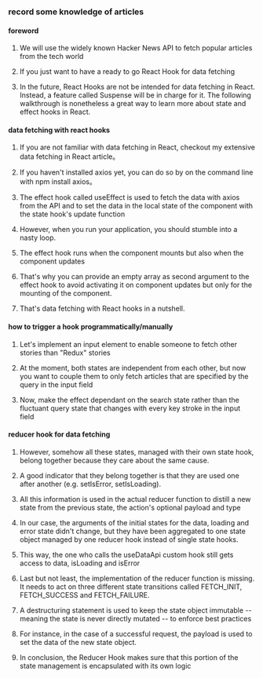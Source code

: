 ### record some knowledge of articles

#### foreword
1. We will use the widely known Hacker News API to fetch popular articles from the tech world

2. If you just want to have a ready to go React Hook for data fetching

3. In the future, React Hooks are not be intended for data fetching in React. Instead, a feature called Suspense will be in charge for it. The following walkthrough is nonetheless a great way to learn more about state and effect hooks in React.

#### data fetching with react hooks
1. If you are not familiar with data fetching in React, checkout my extensive data fetching in React article。

2.  If you haven't installed axios yet, you can do so by on the command line with npm install axios。

3. The effect hook called useEffect is used to fetch the data with axios from the API and to set the data in the local state of the component with the state hook's update function

4. However, when you run your application, you should stumble into a nasty loop.

5. The effect hook runs when the component mounts but also when the component updates

6. That's why you can provide an empty array as second argument to the effect hook to avoid activating it on component updates but only for the mounting of the component.

7. That's data fetching with React hooks in a nutshell.

#### how to trigger a hook programmatically/manually
1. Let's implement an input element to enable someone to fetch other stories than "Redux" stories

2. At the moment, both states are independent from each other, but now you want to couple them to only fetch articles that are specified by the query in the input field

3. Now, make the effect dependant on the search state rather than the fluctuant query state that changes with every key stroke in the input field

#### reducer hook for data fetching
1. However, somehow all these states, managed with their own state hook, belong together because they care about the same cause.

2.  A good indicator that they belong together is that they are used one after another (e.g. setIsError, setIsLoading).

3. All this information is used in the actual reducer function to distill a new state from the previous state, the action's optional payload and type

4. In our case, the arguments of the initial states for the data, loading and error state didn't change, but they have been aggregated to one state object managed by one reducer hook instead of single state hooks.

5.  This way, the one who calls the useDataApi custom hook still gets access to data, isLoading and isError

6. Last but not least, the implementation of the reducer function is missing. It needs to act on three different state transitions called FETCH_INIT, FETCH_SUCCESS and FETCH_FAILURE. 

7. A destructuring statement is used to keep the state object immutable -- meaning the state is never directly mutated -- to enforce best practices

8. For instance, in the case of a successful request, the payload is used to set the data of the new state object.

9. In conclusion, the Reducer Hook makes sure that this portion of the state management is encapsulated with its own logic